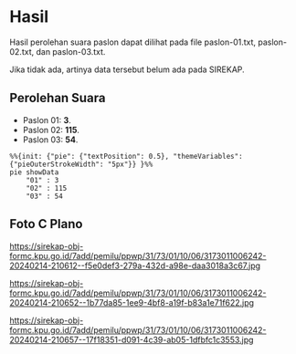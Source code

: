 # Hasil

Hasil perolehan suara paslon dapat dilihat pada file paslon-01.txt, paslon-02.txt, dan paslon-03.txt.

Jika tidak ada, artinya data tersebut belum ada pada SIREKAP.

## Perolehan Suara

 * Paslon 01: **3**.
 * Paslon 02: **115**.
 * Paslon 03: **54**.

```mermaid
%%{init: {"pie": {"textPosition": 0.5}, "themeVariables": {"pieOuterStrokeWidth": "5px"}} }%%
pie showData
    "01" : 3
    "02" : 115
    "03" : 54
```
## Foto C Plano

https://sirekap-obj-formc.kpu.go.id/7add/pemilu/ppwp/31/73/01/10/06/3173011006242-20240214-210612--f5e0def3-279a-432d-a98e-daa3018a3c67.jpg

https://sirekap-obj-formc.kpu.go.id/7add/pemilu/ppwp/31/73/01/10/06/3173011006242-20240214-210652--1b77da85-1ee9-4bf8-a19f-b83a1e71f622.jpg

https://sirekap-obj-formc.kpu.go.id/7add/pemilu/ppwp/31/73/01/10/06/3173011006242-20240214-210657--17f18351-d091-4c39-ab05-1dfbfc1c3553.jpg
